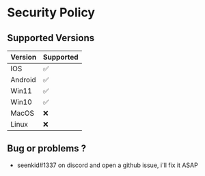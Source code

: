 # Security Policy

## Supported Versions

| Version | Supported          |
| ------- | ------------------ |
| IOS     | :white_check_mark: |
| Android | :white_check_mark: |
| Win11   | :white_check_mark: |
| Win10   | :white_check_mark: |
| MacOS   | :x:                |
| Linux   | :x:                |

## Bug or problems ? 
- seenkid#1337 on discord and open a github issue, i'll fix it ASAP
